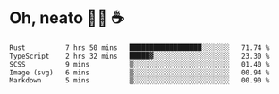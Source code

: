 # Oh, neato 🧑‍💻 ☕

<!--START_SECTION:waka-->

```txt
Rust          7 hrs 50 mins   ██████████████████░░░░░░░   71.74 %
TypeScript    2 hrs 32 mins   █████▓░░░░░░░░░░░░░░░░░░░   23.30 %
SCSS          9 mins          ▒░░░░░░░░░░░░░░░░░░░░░░░░   01.40 %
Image (svg)   6 mins          ▒░░░░░░░░░░░░░░░░░░░░░░░░   00.94 %
Markdown      5 mins          ▒░░░░░░░░░░░░░░░░░░░░░░░░   00.90 %
```

<!--END_SECTION:waka-->
